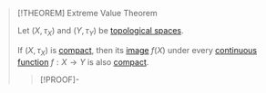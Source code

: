 >[!THEOREM] Extreme Value Theorem
>
>Let $(X, \tau_X)$ and $(Y,\tau_Y)$ be [topological spaces](../Topological%20Space.md).
>
>If $(X,\tau_X)$ is [compact](Compactness.md#^compactness-of-a-topological-space), then its [image](../../Analysis/Functions/Function.md) $f(X)$ under every [continuous function](../Continuity/Continuity.md) $f: X \to Y$ is also [compact](Compactness.md#^compactness-of-a-subset).
>
>>[!PROOF]-
>>
>>
>>
>